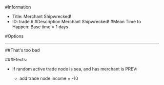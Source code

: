 #Information
 - Title: Merchant Shipwrecked!
 - ID: trade.6
#Description
Merchant Shipwrecked!
#Mean Time to Happen:
Base time = 1 days

#Options

___
##That's too bad

###Efects:<ul><li>If random active trade node is sea, and  has merchant is PREV:</li><ul><li>add trade node income = -10</li></ul></ul>

